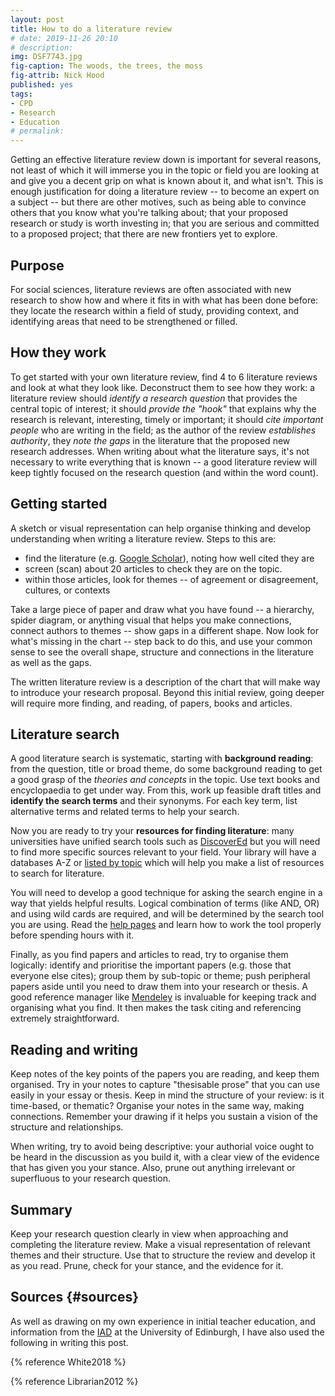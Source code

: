 ```yaml
---
layout: post
title: How to do a literature review
# date: 2019-11-26 20:10
# description: 
img: DSF7743.jpg
fig-caption: The woods, the trees, the moss
fig-attrib: Nick Hood
published: yes
tags:
- CPD
- Research
- Education
# permalink:
---
```

Getting an effective literature review down is important for several reasons, not least of which it will immerse you in the topic or field you are looking at and give you a decent grip on what is known about it, and what isn't. This is enough justification for doing a literature review -- to become an expert on a subject -- but there are other motives, such as being able to convince others that you know what you're talking about; that your proposed research or study is worth investing in; that you are serious and committed to a proposed project; that there are new frontiers yet to explore.

## Purpose
For social sciences, literature reviews are often associated with new research to show how and where it fits in with what has been done before: they locate the research within a field of study, providing context, and identifying areas that need to be strengthened or filled.

## How they work
To get started with your own literature review, find 4 to 6 literature reviews and look at what they look like. Deconstruct them to see how they work: a literature review should *identify a research question* that provides the central topic of interest; it should *provide the "hook"* that explains why the research is relevant, interesting, timely or important; it should *cite important people* who are writing in the field; as the author of the review *establishes authority*, they *note the gaps* in the literature that the proposed new research addresses. When writing about what the literature says, it's not necessary to write everything that is known -- a good literature review will keep tightly focused on the research question (and within the word count).

## Getting started
A sketch or visual representation can help organise thinking and develop understanding when writing a literature review. Steps to this are:

* find the literature (e.g. [Google Scholar](https://scholar.google.com/)), noting how well cited they are
* screen (scan) about 20 articles to check they are on the topic.
* within those articles, look for themes -- of agreement or disagreement, cultures, or contexts

Take a large piece of paper and draw what you have found -- a hierarchy, spider diagram, or anything visual that helps you make connections, connect authors to themes -- show gaps in a different shape. Now look for what's missing in the chart -- step back to do this, and use your common sense to see the overall shape, structure and connections in the literature as well as the gaps.

The written literature review is a description of the chart that will make way to introduce your research proposal. Beyond this initial review, going deeper will require more finding, and reading, of papers, books and articles.

## Literature search

A good literature search is systematic, starting with **background reading**: from the question, title or broad theme, do some background reading to get a good grasp of the *theories and concepts* in the topic. Use text books and encyclopaedia to get under way. From this, work up feasible draft titles and **identify the search terms** and their synonyms. For each key term, list alternative terms and related terms to help your search. 

Now you are ready to try your **resources for finding literature**: many universities have unified search tools such as [DiscoverEd](https://discovered.ed.ac.uk/) but you will need to find more specific sources relevant to your field. Your library will have a databases A-Z or [listed by topic](https://www.ed.ac.uk/information-services/library-museum-gallery/finding-resources/library-databases/databases-subject-a-z) which will help you make a list of resources to search for literature.

You will need to develop a good technique for asking the search engine in a way that yields helpful results. Logical combination of terms (like AND, OR) and using wild cards are required, and will be determined by the search tool you are using. Read the [help pages](https://scholar.google.com/intl/en/scholar/help.html) and learn how to work the tool properly before spending hours with it.

Finally, as you find papers and articles to read, try to organise them logically: identify and prioritise the important papers (e.g. those that everyone else cites); group them by sub-topic or theme; push peripheral papers aside until you need to draw them into your research or thesis. A good reference manager like [Mendeley](https://www.elsevier.com/solutions/mendeley) is invaluable for keeping track and organising what you find. It then makes the task citing and referencing extremely straightforward.

## Reading and writing

Keep notes of the key points of the papers you are reading, and keep them organised. Try in your notes to capture "thesisable prose" that you can use easily in your essay or thesis. Keep in mind the structure of your review: is it time-based, or thematic? Organise your notes in the same way, making connections. Remember your drawing if it helps you sustain a vision of the structure and relationships.

When writing, try to avoid being descriptive: your authorial voice ought to be heard in the discussion as you build it, with a clear view of the evidence that has given you your stance. Also, prune out anything irrelevant or superfluous to your research question.

## Summary

Keep your research question clearly in view when approaching and completing the literature review. Make a visual representation of relevant themes and their structure. Use that to structure the review and develop it as you read. Prune, check for your stance, and the evidence for it.

## Sources {#sources}

As well as drawing on my own experience in initial teacher education, and information from the [IAD](https://www.ed.ac.uk/institute-academic-development/postgraduate/doctoral) at the University of Edinburgh, I have also used the following in writing this post.

<!--{% bibliography --cited %}-->
{% reference White2018 %}

{% reference Librarian2012 %}
